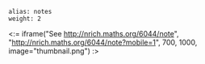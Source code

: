 ````
alias: notes
weight: 2
````

<:= iframe("See http://nrich.maths.org/6044/note", "http://nrich.maths.org/6044/note?mobile=1", 700, 1000, image="thumbnail.png") :>